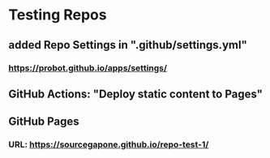 # Testing Repos

##  added Repo Settings in ".github/settings.yml"
### https://probot.github.io/apps/settings/

##  GitHub Actions: "Deploy static content to Pages"

##  GitHub Pages
### URL:  https://sourcegapone.github.io/repo-test-1/



